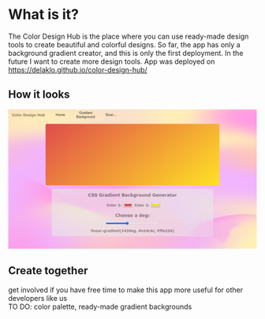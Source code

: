 # What is it?
The Color Design Hub is the place where you can use ready-made design tools to create beautiful and colorful designs.
So far, the app has only a background gradient creator, and this is only the first deployment. In the future I want to create more design tools. App was deployed on https://delaklo.github.io/color-design-hub/
<br />

## How it looks
![Background gradient](./screenshots/promo.png)

## Create together
get involved if you have free time to make this app more useful for other developers like us
<br />
TO DO: color palette, ready-made gradient backgrounds